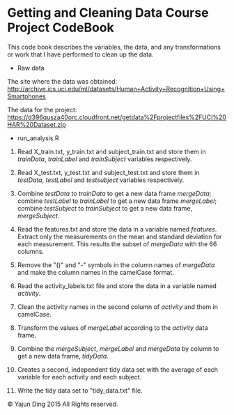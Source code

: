Getting and Cleaning Data Course Project CodeBook
=================================================
This code book describes the variables, the data, and any transformations or work that I have performed to clean up the data.  

* Raw data 

The site where the data was obtained:  
http://archive.ics.uci.edu/ml/datasets/Human+Activity+Recognition+Using+Smartphones   

The data for the project:  
https://d396qusza40orc.cloudfront.net/getdata%2Fprojectfiles%2FUCI%20HAR%20Dataset.zip  

* run_analysis.R

 1. Read X_train.txt, y_train.txt and subject_train.txt and store them in *trainData*, *trainLabel* and *trainSubject* variables respectively.  

 2. Read X_test.txt, y_test.txt and subject_test.txt and store them in *testData*, *testLabel* and *testsubject* variables respectively.  

 3. Combine *testData* to *trainData* to get a new data frame *mergeData*; combine *testLabel* to *trainLabel* to get a new data frame *mergeLabel*; combine *testSubject* to *trainSubject* to get a new data frame, *mergeSubject*.  

 4. Read the features.txt and store the data in a variable named *features*. Extract only the measurements on the mean and standard deviation for each measurement. This results the subset of *mergeData* with the 66 columns.  

 5. Remove the "()" and "-" symbols in the column names of *mergeData* and make the column names in the camelCase format.

 6. Read the activity_labels.txt file and store the data in a variable named *activity*.  

 7. Clean the activity names in the second column of *activity* and them in camelCase. 

 8. Transform the values of *mergeLabel* according to the *activity* data frame. 

 9. Combine the *mergeSubject*, *mergeLabel* and *mergeData* by column to get a new data frame, *tidyData*. 

 10. Creates a second, independent tidy data set with the average of each variable for each activity and each subject. 

 11. Write the tidy data set to "tidy_data.txt" file. 
 
© Yajun Ding 2015 All Rights reserved.
